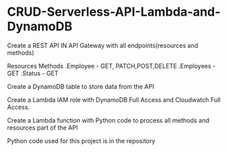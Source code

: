 # CRUD-Serverless-API-Lambda-and-DynamoDB
Create a REST API IN API Gateway with all endpoints(resources and methods)

Resources      Methods
  .Employee - GET, PATCH,POST,DELETE
  .Employees - GET
  .Status - GET

Create a DynamoDB table to store data from the API

Create a Lambda IAM role with DynamoDB Full Access and Cloudwatch Full Access.

Create a Lambda function with Python code to process all methods and resources part of the API

Python code used for this project is in the repository
